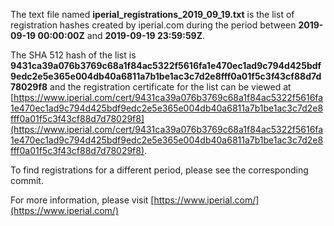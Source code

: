 The text file named **iperial_registrations_2019_09_19.txt** is the list of registration hashes created by iperial.com during the period between **2019-09-19 00:00:00Z** and **2019-09-19 23:59:59Z**.

The SHA 512 hash of the list is **9431ca39a076b3769c68a1f84ac5322f5616fa1e470ec1ad9c794d425bdf9edc2e5e365e004db40a6811a7b1be1ac3c7d2e8fff0a01f5c3f43cf88d7d78029f8** and the registration certificate for the list can be viewed at [https://www.iperial.com/cert/9431ca39a076b3769c68a1f84ac5322f5616fa1e470ec1ad9c794d425bdf9edc2e5e365e004db40a6811a7b1be1ac3c7d2e8fff0a01f5c3f43cf88d7d78029f8](https://www.iperial.com/cert/9431ca39a076b3769c68a1f84ac5322f5616fa1e470ec1ad9c794d425bdf9edc2e5e365e004db40a6811a7b1be1ac3c7d2e8fff0a01f5c3f43cf88d7d78029f8).

To find registrations for a different period, please see the corresponding commit.

For more information, please visit [https://www.iperial.com/](https://www.iperial.com/)
